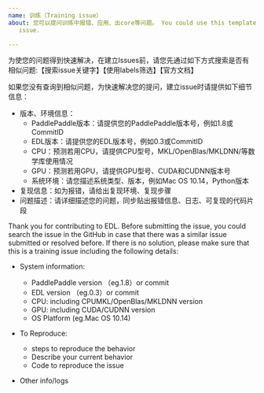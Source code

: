 ```yaml
---
name: 训练（Training issue）
about: 您可以提问训练中报错、应用、出core等问题。 You could use this template for reporting an training
   issue.

---
```


为使您的问题得到快速解决，在建立Issues前，请您先通过如下方式搜索是否有相似问题:【搜索issue关键字】【使用labels筛选】【官方文档】

如果您没有查询到相似问题，为快速解决您的提问，建立issue时请提供如下细节信息：
- 版本、环境信息：
    - PaddlePaddle版本：请提供您的PaddlePaddle版本号，例如1.8或CommitID
    - EDL版本：请提供您的EDL版本号，例如0.3或CommitID
    - CPU：预测若用CPU，请提供CPU型号，MKL/OpenBlas/MKLDNN/等数学库使用情况
    - GPU：预测若用GPU，请提供GPU型号、CUDA和CUDNN版本号
    - 系统环境：请您描述系统类型、版本，例如Mac OS 10.14，Python版本
- 复现信息：如为报错，请给出复现环境、复现步骤
- 问题描述：请详细描述您的问题，同步贴出报错信息、日志、可复现的代码片段

Thank you for contributing to EDL.
Before submitting the issue, you could search the issue in the GitHub in case that there was a similar issue submitted or resolved before.
If there is no solution, please make sure that this is a training issue including the following details:

- System information:
  - PaddlePaddle version （eg.1.8）or commit
  - EDL version （eg.0.3）or commit
  - CPU: including CPUMKL/OpenBlas/MKLDNN version
  - GPU: including CUDA/CUDNN version
  - OS Platform (eg.Mac OS 10.14)
- To Reproduce:
   - steps to reproduce the behavior
   - Describe your current behavior
   - Code to reproduce the issue

- Other info/logs
